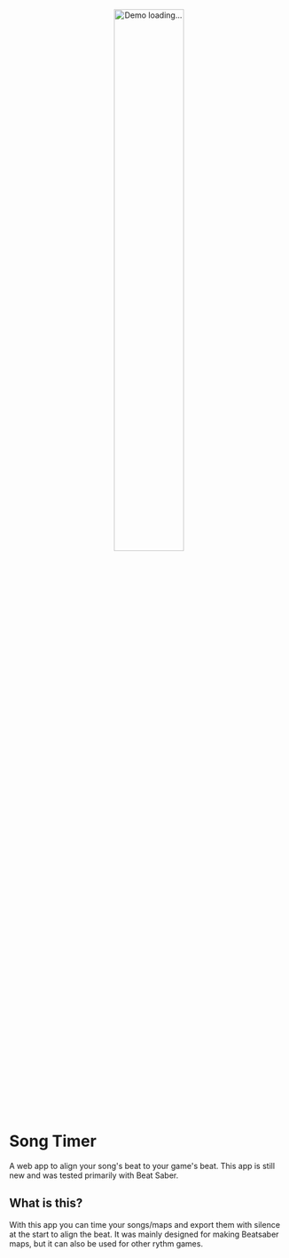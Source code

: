 &nbsp;

<p align="center">
  <img src="https://github.com/web-dev-sam/song-timer/blob/v1.0.0/public/meta/cover.png?raw=true" alt="Demo loading..." width="50%"/>
</p>

&nbsp;

# Song Timer
A web app to align your song's beat to your game's beat. This app is still new and was tested primarily with Beat Saber.


## What is this?
With this app you can time your songs/maps and export them with silence at the start to align the beat. It was mainly designed for making Beatsaber maps, but it can also be used for other rythm games.
